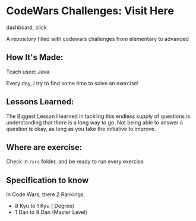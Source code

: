 # CodeWars Challenges: Visit Here
dashboard, click

A repository filled with codewars challenges from elementary to advanced

## How It's Made:
Teach used: Java

Every day, I try to find some time to solve an exercise!

## Lessons Learned:
The Biggest Lesson I learned in tackling this endless supply of questions is understanding that there is a long way to go. Not being able to answer a question is okay, as long as you take the initiative to improve.

## Where are exercise:

Check in `/src` folder, and be ready to run every exercise

## Specification to know

In Code Wars, there 2 Rankings: 
 - 8 Kyu to 1 Kyu ( Degree)
 - 1 Dan to 8 Dan (Master Level)